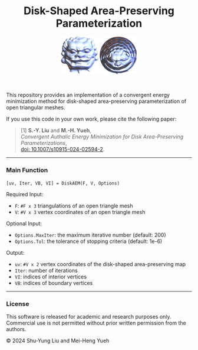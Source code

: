 <h1 align="center"> Disk-Shaped Area-Preserving Parameterization</h1>

<p align="center">
  <img src="Lion_M.png" width="20%" />
  <img src="Lion_uv.png" width="20%" />
</p>

<br clear="both" />

This repository provides an implementation of a convergent energy minimization method for disk-shaped area-preserving parameterization of open triangular meshes.

If you use this code in your own work, please cite the following paper:

> [1] **S.-Y. Liu** and **M.-H. Yueh**,  
> *Convergent Authalic Energy Minimization for Disk Area-Preserving Parameterizations*,  
> [doi: 10.1007/s10915-024-02594-2](https://doi.org/10.1007/s10915-024-02594-2).



---

### Main Function
`[uv, Iter, VB, VI] = DiskAEM(F, V, Options)`

Required Input:
* `F`: `#F x 3` triangulations of an open triangle mesh
* `V`: `#V x 3` vertex coordinates of an open triangle mesh

Optional Input:
* `Options.MaxIter`: the maximum iterative number (default: 200)
* `Options.Tol`: the tolerance of stopping criteria (default: 1e-6)

Output:
* `uv`: `#V x 2` vertex coordinates of the disk-shaped area-preserving map
* `Iter`: number of iterations
* `VI`: indices of interior vertices
* `VB`: indices of boundary vertices


---

### License

This software is released for academic and research purposes only.  
Commercial use is not permitted without prior written permission from the authors.

© 2024 Shu-Yung Liu and Mei-Heng Yueh
